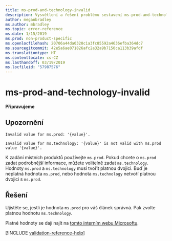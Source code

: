```yaml
---
title: ms-prod-and-technology-invalid
description: Vysvětlení a řešení problému sestavení ms-prod-and-technology-invalid na webu Docs
author: meganbradley
ms.author: mbradley
ms.topic: error-reference
ms.date: 1/15/2019
ms.prod: non-product-specific
ms.openlocfilehash: 20706a44da0320c1a3fc85592a4636efba364dc7
ms.sourcegitcommit: 42e5a6ae071826afc2a32a9b7150ca113b39afdf
ms.translationtype: HT
ms.contentlocale: cs-CZ
ms.lasthandoff: 03/19/2019
ms.locfileid: "57987576"
---
```

# <a name="ms-prod-and-technology-invalid"></a>ms-prod-and-technology-invalid

**Připravujeme**

## <a name="warning"></a>Upozornění

`Invalid value for ms.prod: '{value}'.`

`Invalid value for ms.technology: '{value}' is not valid with ms.prod value '{value}'.`

K zadání místních produktů používejte `ms.prod`. Pokud chcete o `ms.prod` zadat podrobnější informace, můžete volitelně zadat `ms.technology`. Hodnoty `ms.prod` a `ms.technology` musí tvořit platnou dvojici. Buď je neplatná hodnota `ms.prod`, nebo hodnota `ms.technology` netvoří platnou dvojici s `ms.prod`.

## <a name="resolution"></a>Řešení

Ujistěte se, jestli je hodnota `ms.prod` pro váš článek správná. Pak zvolte platnou hodnotu `ms.technology`.

Platné hodnoty se dají najít na [tomto interním webu Microsoftu](https://docsmetadatatool.azurewebsites.net/allowlists).

<!--make sure to add this file to your includes folder and verify the path-->
[!INCLUDE [validation-reference-help](includes/validation-reference-help.md)]
